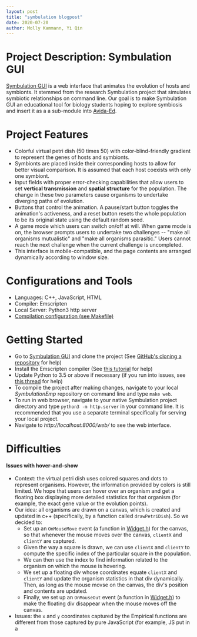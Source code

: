 ```yaml
---
layout: post
title: "symbulation blogpost"
date: 2020-07-20
author: Molly Kammann, Yi Qin
---
```


# Project Description: Symbulation GUI
[Symbulation GUI](https://anyaevostinar.github.io/SymbulationEmp/web/symbulation.html) is a web interface that animates the evolution of hosts and symbionts. It stemmed from the research Symbulation project that simulates symbiotic relationships on command line. Our goal is to make Symbulation GUI an educational tool for biology students hoping to explore symbiosis and insert it as a a sub-module into [Avida-Ed](https://avida-ed.msu.edu/).

# Project Features
- Colorful virtual petri dish (50 times 50) with color-blind-friendly gradient to represent the genes of hosts and symbionts.
- Symbionts are placed inside their corresponding hosts to allow for better visual comparison. It is assumed that each host coexists with only one symbiont.
- Input fields with proper error-checking capabilities that allow users to set **vertical transmission** and **spatial structure** for the population. The change in these two parameters cause organisms to undertake diverging paths of evolution.
- Buttons that control the animation. A pause/start button toggles the animation's activeness, and a reset button resets the whole population to be its original state using the default random seed.
- A game mode which users can switch on/off at will. When game mode is on, the browser prompts users to undertake two challenges -- "make all organisms mutualistic" and "make all organisms parasitic." Users cannot reach the next challenge when the current challenge is uncompleted.
- This interface is mobile-compatible, and the page contents are arranged dynamically according to window size.

# Configurations and Tools
- Languages: C++, JavaScript, HTML
- Compiler: Emscripten
- Local Server: Python3 http server
- [Compilation configuration (see Makefile)](https://github.com/anyaevostinar/SymbulationEmp/blob/master/Makefile)

# Getting Started
- Go to [Symbulation GUI](https://anyaevostinar.github.io/SymbulationEmp/web/symbulation.html) and clone the project (See [GitHub's cloning a repository](https://docs.github.com/en/enterprise/2.13/user/articles/cloning-a-repository) for help)
- Install the Emscripten compiler (See [this tutorial](http://mmore500.com/waves/tutorials/lesson04.html#installing-the-emscripten-compiler) for help)
- Update Python to 3.5 or above if necessary (if you run into issues, see [this thread](https://github.com/emscripten-core/emscripten/issues/9036) for help)
- To compile the project after making changes, navigate to your local *SymbulationEmp* repository on command line and type `make web`.
- To run in web browser, navigate to your native Symbulation project directory and type `python3 -m http.server` in your command line. It is recommended that you use a separate terminal specifically for serving your local project.
- Navigate to *http://localhost:8000/web/* to see the web interface.

# Difficulties
#### Issues with hover-and-show
- Context: the virtual petri dish uses colored squares and dots to represent organisms. However, the information provided by colors is still limited. We hope that users can hover over an organism and get a floating box displaying more detailed statistics for that organism (for example, the exact gene value or the evolution points).
- Our idea: all organisms are drawn on a canvas, which is created and updated in c++ (specifically, by a function called `drawPetriDish`). So we decided to: 
  - Set up an `OnMouseMove` event (a function in [Widget.h](https://github.com/devosoft/Empirical/blob/master/source/web/Widget.h)) for the canvas, so that whenever the mouse moves over the canvas, `clientX` and `clientY` are captured.
  - Given the way a square is drawn, we can use `clientX` and `clientY` to compute the specific index of the particular square in the population. 
  - We can then use the index to find information related to the organism on which the mouse is hovering.
  - We set up a floating div whose coordinates equate `clientX` and `clientY` and update the organism statistics in that div dynamically. Then, as long as the mouse movse on the canvas, the div's position and contents are updated.
  - Finally, we set up an `OnMouseOut` event (a function in [Widget.h](https://github.com/devosoft/Empirical/blob/master/source/web/Widget.h)) to make the floating div disappear when the mouse moves off the canvas.
- Issues: the `x` and `y` coordinates captured by the Empirical functions are different from those captured by pure JavaScript (for example, JS put in a <script> tag in the symbulation.html file). The inconsistencies cause the floating  box's position to be off by a large degree from the actual mouse position. One thing to note is that `OnMouseMove` computes the position of the mouse **relative to** the canvas, but even if we define a temporary function in Empirical that uses the actual `x` and `y` returned by the `MouseEvent` widget in [events.h](https://github.com/devosoft/Empirical/blob/master/source/web/events.h), the inconsistencies still exist. 
- Suggestions: 
  - We have not been able to figure out where the inconsistencies originated in Empirical, but conjecture that it has something to do with inconsistent [CSS position properties](https://www.w3schools.com/cssref/pr_class_position.asp). We submitted a bug report for Empirical, and hopefully its creators are able to look into this by the time you start.
  - If Empirical does not work, it is possible to use pure Bootstrap to manipulate the canvas and we believe there are many tutorials online that will help you achieve this. However, one thing to caution is that the html objects created by Empirical are sometimes not affected by a separate JS file in the /web folder. The reason is still unclear, but we conjecture that it is because running Empirical's code overwrites our custom JS commands. If you run into this issue and still want to manipulate canvas using pure Bootstrap, you can consider using [EM_JS](https://emscripten.org/docs/porting/connecting_cpp_and_javascript/Interacting-with-code.html), an emscripten tool that allows for in-line JavaScript in C++.
#### Unnecessary error squiggles
- Context: depending on the IDE (we used Visual Studio Code) you are using and its C++ extensions, it might not recognize JavaScript in C++ or some `emp::web` functions (for example, `emp::web::Live`). But those codes are **not** erroneous, and they compile & run successfully. Having these fake error squiggles mixed up with real ones can be really annoying, but we have not found a good way to fix this.
- Suggetions:
    - If you are using Visual Studio Code, you can try running the "C/C++: Edit Configurations (UI)" command from the command pallette and editing the "Include Path" setting to include the path to your Empirical directory. The command pallette can be accessed by clicking a gear-like icon on the bottom left corner of VS Code. This method **did not** work for us, though.
    - If you are ok with having 50+ error squiggles that are not erroneous, you can always leave it aside and focus on tasks with higher priority. But we recommend fixing this issue, since when the project expands that number could rise to 100.

# Future Direction

Allowing user to select and view genomes of specific symbionts

Integrating the more complex genomes


# Conclusion and Takeaways

